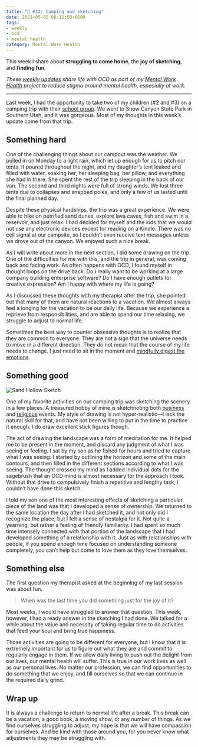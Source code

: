 ```yaml
---
title: "🧠 #33: Camping and sketching"
date: 2021-05-05 08:15:50-0600
tags:
- weekly
- ocd
- mental health
category: Mental Work Health
---
```


This week I share about **struggling to come home**, the **joy of sketching**, and **finding fun**.

_These [weekly updates](https://bennorris.com/tags/weekly-update/) share life with OCD as part of my [Mental Work Health](https://bennorris.com/mental-work-health) project to reduce stigma around mental health, especially at work._

***

Last week, I had the opportunity to take two of my children (#2 and #3) on a camping trip with their [school group](https://www.alpinevalleyacademy.org/). We went to Snow Canyon State Park in Southern Utah, and it was gorgeous. Most of my thoughts in this week’s update come from that trip.

## Something hard

One of the challenging things about our campout was the weather. We pulled in on Monday to a light rain, which let up enough for us to pitch our tents. It poured throughout the night, and my daughter’s tent leaked and filled with water, soaking her, her sleeping bag, her pillow, and everything she had in there. She spent the rest of the trip sleeping in the back of our van. The second and third nights were full of strong winds. We lost three tents due to collapses and snapped poles, and only a few of us lasted until the final planned day.

Despite these physical hardships, the trip was a great experience. We were able to hike on petrified sand dunes, explore lava caves, fish and swim in a reservoir, and just relax. I had decided for myself and the kids that we would not use any electronic devices except for reading on a Kindle. There was no cell signal at our campsite, so I couldn’t even receive text messages unless we drove out of the canyon. We enjoyed such a nice break.

As I will write about more in the next section, I did some drawing on the trip. One of the difficulties for me with this, and the trip in general, was coming back and facing work. As often happens with OCD, I found myself in thought loops on the drive back. Do I really want to be working at a large company building enterprise software? Do I have enough outlets for creative expression? Am I happy with where my life is going?

As I discussed these thoughts with my therapist after the trip, she pointed out that many of them are natural reactions to a vacation. We almost always feel a longing for the vacation to be our daily life. Because we experience a reprieve from responsibilities, and are able to spend our time relaxing, we struggle to adjust to normal life.

Sometimes the best way to counter obsessive thoughts is to realize that they are common to everyone. They are not a sign that the universe needs to move in a different direction. They do not mean that the course of my life needs to change. I just need to sit in the moment and [mindfully digest the emotions](https://en.wikipedia.org/wiki/Mindfulness-based_cognitive_therapy).


## Something good

![Sand Hollow Sketch](https://media.bennorris.com/images/mentalworkhealth/uploads/2021/0d101e7f2e.jpg)

One of my favorite activities on our camping trip was sketching the scenery in a few places. A treasured hobby of mine is sketchnoting both [business](https://bennorris.com/sketchnotable/) and [religious](https://bennorris.com/gospelsketcher/) events. My style of drawing is not hyper-realistic—I lack the natural skill for that, and have not been willing to put in the time to practice it enough. I do draw excellent stick figures though.

The act of drawing the landscape was a form of meditation for me. It helped me to be present in the moment, and discard any judgment of what I was seeing or feeling. I sat by my son as he fished for hours and tried to capture what I was seeing. I started by outlining the horizon and some of the main contours, and then filled in the different sections according to what I was seeing. The thought crossed my mind as I added individual dots for the sagebrush that an OCD mind is almost necessary for the approach I took. Without that drive to compulsively finish a repetitive and lengthy task, I couldn’t have done this sketch.

I told my son one of the most interesting effects of sketching a particular piece of the land was that I developed a sense of ownership. We returned to the same location the day after I had sketched it, and not only did I recognize the place, but I felt a sense of nostalgia for it. Not quite a yearning, but rather a feeling of friendly familiarity. I had spent so much time intensely connected with that portion of the landscape that I had developed something of a relationship with it. Just as with relationships with people, if you spend enough time focused on understanding someone completely, you can’t help but come to love them as they love themselves.


## Something else

The first question my therapist asked at the beginning of my last session was about fun.

> When was the last time you did something just for the joy of it?

Most weeks, I would have struggled to answer that question. This week, however, I had a ready answer in the sketching I had done. We talked for a while about the value and necessity of taking regular time to do activities that feed your soul and bring true happiness.

Those activities are going to be different for everyone, but I know that it is extremely important for us to figure out what they are and commit to regularly engage in them. If we allow daily living to push out the delight from our lives, our mental health will suffer. This is true in our work lives as well as our personal lives. No matter our profession, we can find opportunities to do something that we enjoy, and fill ourselves so that we can continue in the required daily grind.


## Wrap up

It is always a challenge to return to normal life after a break. This break can be a vacation, a good book, a moving show, or any number of things. As we find ourselves struggling to adjust, my hope is that we will have compassion for ourselves. And be kind with those around you, for you never know what adjustments they may be struggling with.


